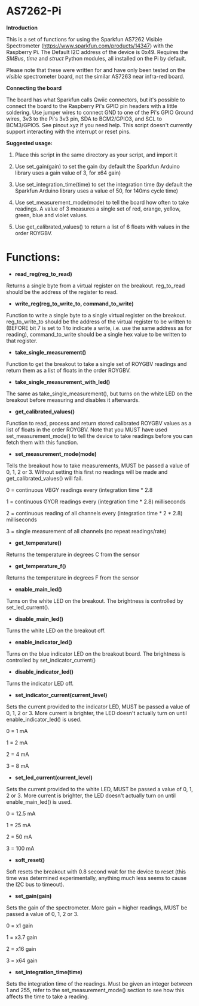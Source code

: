 # AS7262-Pi

**Introduction**

This is a set of functions for using the Sparkfun AS7262 Visible Spectrometer (https://www.sparkfun.com/products/14347) with the Raspberry Pi.  The Default I2C address of the device is 0x49.  Requires the *SMBus*, *time* and *struct* Python modules, all installed on the Pi by default.

Please note that these were written for and have only been tested on the *visible* spectrometer board, not the similar AS7263 near infra-red board.

**Connecting the board**

The board has what Sparkfun calls Qwiic connectors, but it's possible to connect the board to the Raspberry Pi's GPIO pin headers with a little soldering.  Use jumper wires to connect GND to one of the Pi's GPIO Ground wires, 3v3 to the Pi's 3v3 pin, SDA to BCM2/GPIO3, and SCL to BCM3/GPIO5.  See pinout.xyz if you need help.  This script doesn't currently support interacting with the interrupt or reset pins.

**Suggested usage:**

1) Place this script in the same directory as your script, and import it

2) Use set_gain(gain) to set the gain (by default the Sparkfun Arduino library uses a gain value of 3, for x64 gain)

3) Use set_integration_time(time) to set the integration time (by default the Sparkfun Arduino library uses a value of 50, for 140ms cycle time)

4) Use set_measurement_mode(mode) to tell the board how often to take readings.  A value of 3 measures a single set of red, orange, yellow, green, blue and violet values.

5) Use get_calibrated_values() to return a list of 6 floats with values in the order ROYGBV.

# Functions:

* **read_reg(reg_to_read)**

Returns a single byte from a virtual register on the breakout.  reg_to_read should be the address of the register to read.


* **write_reg(reg_to_write_to, command_to_write)**

Function to write a single byte to a single virtual register on the breakout.  reg_to_write_to should be the address of the virtual register to be written to (BEFORE bit 7 is set to 1 to indicate a write, i.e. use the same address as for reading), command_to_write should be a single hex value to be written to that register.


* **take_single_measurement()**

Function to get the breakout to take a single set of ROYGBV readings and return them as a list of floats in the order ROYGBV.

* **take_single_measurement_with_led()**

The same as take_single_measurement(), but turns on the white LED on the breakout before measuring and disables it afterwards.


* **get_calibrated_values()**

Function to read, process and return stored calibrated ROYGBV values as a list of floats in the order ROYGBV.  Note that you MUST have used set_measurement_mode() to tell the device to take readings before you can fetch them with this function.


* **set_measurement_mode(mode)**

Tells the breakout how to take measurements, MUST be passed a value of 0, 1, 2 or 3.  Without setting this first no readings will be made and get_calibrated_values() will fail.

0 = continuous VBGY readings every (integration time * 2.8

1 = continuous GYOR readings every (integration time * 2.8) milliseconds

2 = continuous reading of all channels every (integration time * 2 * 2.8) milliseconds

3 = single measurement of all channels (no repeat readings/rate)


* **get_temperature()**

Returns the temperature in degrees C from the sensor


* **get_temperature_f()**

Returns the temperature in degrees F from the sensor


* **enable_main_led()**

Turns on the white LED on the breakout.  The brightness is controlled by set_led_current().


* **disable_main_led()**

Turns the white LED on the breakout off.


* **enable_indicator_led()**

Turns on the blue indicator LED on the breakout board.  The brightness is controlled by set_indicator_current()


* **disable_indicator_led()**

Turns the indicator LED off.


* **set_indicator_current(current_level)**

Sets the current provided to the indicator LED, MUST be passed a value of 0, 1, 2 or 3.  More current is brighter, the LED doesn't actually turn on until enable_indicator_led() is used.

0 = 1 mA 

1 = 2 mA

2 = 4 mA

3 = 8 mA
	

* **set_led_current(current_level)**

Sets the current provided to the white LED, MUST be passed a value of 0, 1, 2 or 3.  More current is brighter, the LED doesn't actually turn on until enable_main_led() is used.

0 = 12.5 mA 

1 = 25 mA

2 = 50 mA

3 = 100 mA


* **soft_reset()**

Soft resets the breakout with 0.8 second wait for the device to reset (this time was determined experimentally, anything much less seems to cause the I2C bus to timeout).


* **set_gain(gain)**

Sets the gain of the spectrometer.  More gain = higher readings, MUST be passed a value of 0, 1, 2 or 3.

0 = x1   gain

1 = x3.7 gain

2 = x16  gain

3 = x64  gain


* **set_integration_time(time)**

Sets the integration time of the readings.  Must be given an integer between 1 and 255, refer to the set_measurement_mode() section to see how this affects the time to take a reading.
